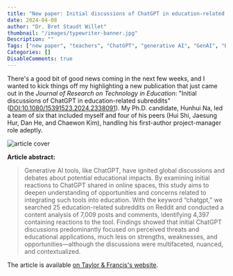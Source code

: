 ```yaml
---
title: "New paper: Initial discussions of ChatGPT in education-related subreddits"
date: 2024-04-08
author: "Dr. Bret Staudt Willet"
thumbnail: "/images/typewriter-banner.jpg"
Description: ""
Tags: ["new paper", "teachers", "ChatGPT", "generative AI", "GenAI", "Reddit", "social media"]
Categories: []
DisableComments: true
---
```


There's a good bit of good news coming in the next few weeks, and I wanted to kick things off my highlighting a new publication that just came out in the *Journal of Research on Technology in Education*: "Initial discussions of ChatGPT in education-related subreddits" ([DOI:10.1080/15391523.2024.2338091](https://doi.org/10.1080/15391523.2024.2338091)). My Ph.D. candidate, Hunhui Na, led a team of six that included myself and four of his peers (Hui Shi, Jaesung Hur, Dan He, and Chaewon Kim), handling his first-author project-manager role adeptly.

![article cover](/images/jrte-apr2024.png)

**Article abstract:**

>Generative AI tools, like ChatGPT, have ignited global discussions and debates about potential educational impacts. By examining initial reactions to ChatGPT shared in online spaces, this study aims to deepen understanding of opportunities and concerns related to integrating such tools into education. With the keyword “chatgpt,” we searched 25 education-related subreddits on Reddit and conducted a content analysis of 7,009 posts and comments, identifying 4,397 containing reactions to the tool. Findings showed that initial ChatGPT discussions predominantly focused on perceived threats and educational applications, much less on strengths, weaknesses, and opportunities—although the discussions were multifaceted, nuanced, and contextualized.

The article is available [on Taylor & Francis's website](https://doi.org/10.1080/15391523.2024.2338091).
